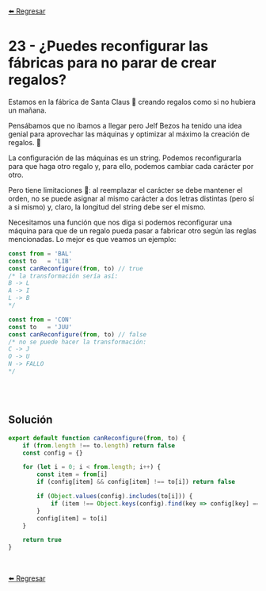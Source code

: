 [⬅️ Regresar](https://github.com/cosmoart/adventJS)

# 23 - ¿Puedes reconfigurar las fábricas para no parar de crear regalos?

Estamos en la fábrica de Santa Claus 🎅 creando regalos como si no hubiera un mañana.

Pensábamos que no íbamos a llegar pero Jelf Bezos ha tenido una idea genial para aprovechar las máquinas y optimizar al máximo la creación de regalos. 🎁

La configuración de las máquinas es un string. Podemos reconfigurarla para que haga otro regalo y, para ello, podemos cambiar cada carácter por otro.

Pero tiene limitaciones 🥲: al reemplazar el carácter se debe mantener el orden, no se puede asignar al mismo carácter a dos letras distintas (pero sí a si mismo) y, claro, la longitud del string debe ser el mismo.

Necesitamos una función que nos diga si podemos reconfigurar una máquina para que de un regalo pueda pasar a fabricar otro según las reglas mencionadas. Lo mejor es que veamos un ejemplo:

```js
const from = 'BAL'
const to   = 'LIB'
const canReconfigure(from, to) // true
/* la transformación sería así:
B -> L
A -> I
L -> B
*/

const from = 'CON'
const to   = 'JUU'
const canReconfigure(from, to) // false
/* no se puede hacer la transformación:
C -> J
O -> U
N -> FALLO
*/
```

<br/>
<br/>

## Solución

```js
export default function canReconfigure(from, to) {
	if (from.length !== to.length) return false
	const config = {}

	for (let i = 0; i < from.length; i++) {
		const item = from[i]
		if (config[item] && config[item] !== to[i]) return false

		if (Object.values(config).includes(to[i])) {
			if (item !== Object.keys(config).find(key => config[key] === to[i])) return false
		}
		config[item] = to[i]
	}

	return true
}
```

<br />

[⬅️ Regresar](ttps://github.com/cosmoart/adventJS)
